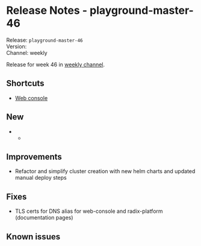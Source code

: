# Release Notes - playground-master-46
Release: `playground-master-46`  
Version:   
Channel: weekly

Release for week 46 in [weekly channel](../docs/releases.md#channels).

## Shortcuts
* [Web console](https://web-radix-web-console-prod.playground-master-46.dev.radix.equinor.com)


## New
* -

## Improvements
- Refactor and simplify cluster creation with new helm charts and updated manual deploy steps

## Fixes
- TLS certs for DNS alias for web-console and radix-platform (documentation pages)


## Known issues
